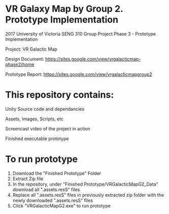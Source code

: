 # VR Galaxy Map by Group 2. Prototype Implementation

2017 University of Victoria SENG 310 Group Project Phase 3 - Prototype Implementation

Project: VR Galactic Map

Design Document: https://sites.google.com/view/vrgalacticmap-phase2/home

Prototype Report: https://sites.google.com/view/vrgalacticmapgroup2

# This repository contains:

Unity Source code and dependancies

Assets, Images, Scripts, etc

Screencast video of the project in action

Finished executable prototype

# To run prototype

1) Download the "Finished Prototype" Folder
2) Extract Zip file
3) In the repository, under "Finished Prototype/VRGalacticMapG2_Data" download all ".assets.resS" files
4) Replace all ".assets.resS" files in previously extracted zip folder with the newly downloaded ".assets.resS" files
5) Click "VRGalacticMapG2.exe" to run prototype
